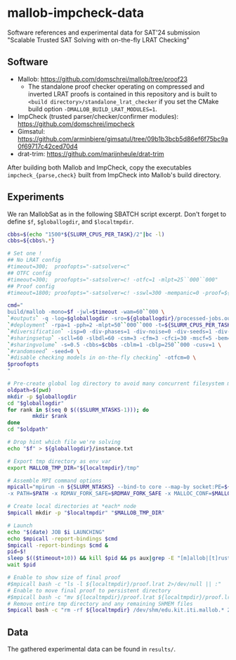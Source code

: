 # mallob-impcheck-data
Software references and experimental data for SAT'24 submission "Scalable Trusted SAT Solving with on-the-fly LRAT Checking"

## Software

* Mallob: https://github.com/domschrei/mallob/tree/proof23
  * The standalone proof checker operating on compressed and inverted LRAT proofs is contained in this repository and is built to `<build directory>/standalone_lrat_checker` if you set the CMake build option `-DMALLOB_BUILD_LRAT_MODULES=1`.
* ImpCheck (trusted parser/checker/confirmer modules): https://github.com/domschrei/impcheck
* Gimsatul: https://github.com/arminbiere/gimsatul/tree/09b1b3bcb5d86ef6f75bc9a0f69717c42ced70d4
* drat-trim: https://github.com/marijnheule/drat-trim

After building both Mallob and ImpCheck, copy the executables `impcheck_{parse,check}` built from ImpCheck into Mallob's build directory.

## Experiments

We ran MallobSat as in the following SBATCH script excerpt. Don't forget to define `$f`, `$globallogdir`, and `$localtmpdir`.

```bash
cbbs=$(echo "1500*${SLURM_CPUS_PER_TASK}/2"|bc -l)
cbbs=${cbbs%.*}

# Set one !
## No LRAT config
#timeout=300;  proofopts="-satsolver=c"
## OTFC config
#timeout=300;  proofopts="-satsolver=c! -otfc=1 -mlpt=25``000``000"
## Proof config
#timeout=1800; proofopts="-satsolver=c! -sswl=300 -mempanic=0 -proof=${localtmpdir}/proof.lrat -proof-dir=${localtmpdir}/proof -extmem-disk-dir=${localtmpdir}/disk -cdel=1 -compact-proof=0 -uninvert-proof=0"

cmd="
build/mallob -mono=$f -jwl=$timeout -wam=60``000 \
`#outputs` -q -log=$globallogdir -sro=${globallogdir}/processed-jobs.out -os=1 -s2f=${globallogdir}/model -v=4 \
`#deployment` -rpa=1 -pph=2 -mlpt=50``000``000 -t=${SLURM_CPUS_PER_TASK} \
`#diversification` -isp=0 -div-phases=1 -div-noise=0 -div-seeds=1 -div-elim=0 -div-native=1 -scsd=0 \
`#sharingsetup` -scll=60 -slbdl=60 -csm=3 -cfm=3 -cfci=30 -mscf=5 -bem=1 -aim=1 -rlbd=0 -ilbd=1 -randlbd=0 -scramble-lbds=0 \
`#sharingvolume` -s=0.5 -cbbs=$cbbs -cblm=1 -cblp=250``000 -cusv=1 \
`#randomseed` -seed=0 \
`#disable checking models in on-the-fly checking` -otfcm=0 \
$proofopts
"

# Pre-create global log directory to avoid many concurrent filesystem manips
oldpath=$(pwd)
mkdir -p $globallogdir
cd "$globallogdir"
for rank in $(seq 0 $(($SLURM_NTASKS-1))); do
        mkdir $rank
done
cd "$oldpath"

# Drop hint which file we're solving
echo "$f" > ${globallogdir}/instance.txt

# Export tmp directory as env var
export MALLOB_TMP_DIR="${localtmpdir}/tmp"

# Assemble MPI command options
mpicall="mpirun -n ${SLURM_NTASKS} --bind-to core --map-by socket:PE=${SLURM_CPUS_PER_TASK} \
-x PATH=$PATH -x RDMAV_FORK_SAFE=$RDMAV_FORK_SAFE -x MALLOC_CONF=$MALLOC_CONF -x MALLOB_TMP_DIR=$MALLOB_TMP_DIR"

# Create local directories at *each* node
$mpicall mkdir -p "$localtmpdir" "$MALLOB_TMP_DIR"

# Launch
echo "$(date) JOB $i LAUNCHING"
echo $mpicall -report-bindings $cmd
$mpicall -report-bindings $cmd &
pid=$!
sleep $(($timeout+10)) && kill $pid && ps aux|grep -E "[m]allob|[t]rusted_" &
wait $pid

# Enable to show size of final proof
#$mpicall bash -c "ls -l ${localtmpdir}/proof.lrat 2>/dev/null || :"
# Enable to move final proof to persistent directory
#$mpicall bash -c "mv ${localtmpdir}/proof.lrat ${localtmpdir}/proof.lrat~ 2>/dev/null && mv ${localtmpdir}/proof.lrat~ ${globallogdir}/proof.lrat || :"
# Remove entire tmp directory and any remaining SHMEM files
$mpicall bash -c "rm -rf ${localtmpdir} /dev/shm/edu.kit.iti.mallob.* 2>/dev/null || :"
```


## Data

The gathered experimental data can be found in `results/`.
